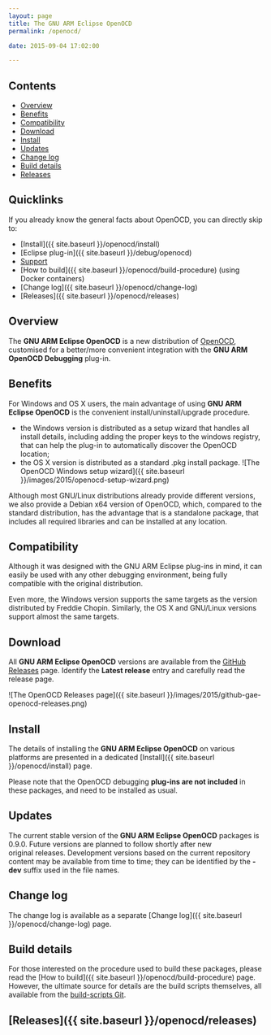 ```yaml
---
layout: page
title: The GNU ARM Eclipse OpenOCD
permalink: /openocd/

date: 2015-09-04 17:02:00

---
```


## Contents
* [Overview](#overview)
* [Benefits](#benefits)
* [Compatibility](#compatibility)
* [Download](#download)
* [Install](#install)
* [Updates](#updates)
* [Change log](#change-log)
* [Build details](#build-details)
* [Releases](#releases)

## Quicklinks

If you already know the general facts about OpenOCD, you can directly skip to:

* [Install]({{ site.baseurl }}/openocd/install)
* [Eclipse plug-in]({{ site.baseurl }}/debug/openocd)
* [Support](https://github.com/gnuarmeclipse/openocd/issues/1)
* [How to build]({{ site.baseurl }}/openocd/build-procedure) (using Docker containers)
* [Change log]({{ site.baseurl }}/openocd/change-log)
* [Releases]({{ site.baseurl }}/openocd/releases)

## Overview

The **GNU ARM Eclipse OpenOCD** is a new distribution of [OpenOCD](http://openocd.org), customised for a better/more convenient integration with the **GNU ARM OpenOCD Debugging** plug-in.

## Benefits

For Windows and OS X users, the main advantage of using **GNU ARM Eclipse OpenOCD** is the convenient install/uninstall/upgrade procedure.

  * the Windows version is distributed as a setup wizard that handles all install details, including adding the proper keys to the windows registry, that can help the plug-in to automatically discover the OpenOCD location;
  * the OS X version is distributed as a standard .pkg install package.
  ![The OpenOCD Windows setup wizard]({{ site.baseurl }}/images/2015/openocd-setup-wizard.png)

Although most GNU/Linux distributions already provide different versions, we also provide a Debian x64 version of OpenOCD, which, compared to the standard distribution, has the advantage that is a standalone package, that includes all required libraries and can be installed at any location.

## Compatibility

Although it was designed with the GNU ARM Eclipse plug-ins in mind, it can easily be used with any other debugging environment, being fully compatible with the original distribution.

Even more, the Windows version supports the same targets as the version distributed by Freddie Chopin. Similarly, the OS X and GNU/Linux versions support almost the same targets.

## Download

All **GNU ARM Eclipse OpenOCD** versions are available from the [GitHub Releases](https://github.com/gnuarmeclipse/openocd/releases) page. Identify the **Latest release** entry and carefully read the release page.

![The OpenOCD Releases page]({{ site.baseurl }}/images/2015/github-gae-openocd-releases.png)

## Install

The details of installing the **GNU ARM Eclipse OpenOCD** on various platforms are presented in a dedicated [Install]({{ site.baseurl }}/openocd/install) page.

Please note that the OpenOCD debugging **plug-ins are not included** in these packages, and need to be installed as usual.

## Updates

The current stable version of the **GNU ARM Eclipse OpenOCD** packages is 0.9.0. Future versions are planned to follow shortly after new original releases. Development versions based on the current repository content may be available from time to time; they can be identified by the **-dev** suffix used in the file names.

## Change log

The change log is available as a separate [Change log]({{ site.baseurl }}/openocd/change-log) page.

## Build details

For those interested on the procedure used to build these packages, please read the [How to build]({{ site.baseurl }}/openocd/build-procedure) page. However, the ultimate source for details are the build scripts themselves, all available from the [build-scripts Git](https://github.com/gnuarmeclipse/build-scripts/tree/master/scripts).

## [Releases]({{ site.baseurl }}/openocd/releases)
